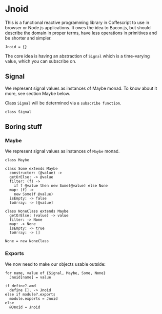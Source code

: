 Jnoid
=====

This is a functional reactive programming library in Coffescript to use in
browser or Node.js applications. It owes the idea to Bacon.js, but should
describe the domain in proper terms, have less operations in primitives and be
shorter and simpler.

    Jnoid = {}

The core idea is having an abstraction of `Signal` which is a time-varying
value, which you can subscribe on.

Signal
------

We represent signal values as instances of Maybe monad. To know about it more,
see section Maybe below.

Class `Signal` will be determined via a `subscribe function`.

    class Signal

Boring stuff
------------

### Maybe

We represent signal values as instances of `Maybe` monad.

    class Maybe

    class Some extends Maybe
      constructor: (@value) ->
      getOrElse: -> @value
      filter: (f) ->
        if f @value then new Some(@value) else None
      map: (f) ->
        new Some(f @value)
      isEmpty: -> false
      toArray: -> [@value]

    class NoneClass extends Maybe
      getOrElse: (value) -> value
      filter: -> None
      map: -> None
      isEmpty: -> true
      toArray: -> []

    None = new NoneClass

### Exports

We now need to make our objects usable outside:

    for name, value of {Signal, Maybe, Some, None}
      Jnoid[name] = value

    if define?.amd
      define [], -> Jnoid
    else if module?.exports
      module.exports = Jnoid
    else
      @Jnoid = Jnoid
